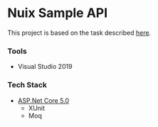 # Nuix Sample API

This project is based on the task described [here](https://github.com/ringtail-software/CodingExercise/blob/master/InvestmentPerformanceWebAPI.md#investment-performance-web-api).


### Tools
- Visual Studio 2019

### Tech Stack

- [ASP.Net Core 5.0](https://dotnet.microsoft.com/download/dotnet/5.0)
    - XUnit
    - Moq